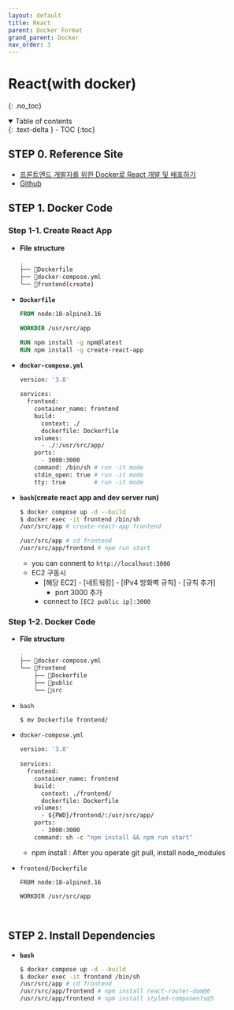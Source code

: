 ```yaml
---
layout: default
title: React
parent: Docker Format
grand_parent: Docker
nav_order: 3
---
```


# React(with docker)
{: .no_toc}

<details open markdown="block">
  <summary>
    Table of contents
  </summary>
  {: .text-delta }
- TOC
{:toc}
</details>
<!------------------------------------ STEP ------------------------------------>

## STEP 0. Reference Site

* [프론트엔드 개발자를 위한 Docker로 React 개발 및 배포하기](https://velog.io/@oneook/Docker%EB%A1%9C-React-%EA%B0%9C%EB%B0%9C-%EB%B0%8F-%EB%B0%B0%ED%8F%AC%ED%95%98%EA%B8%B0)
* [Github]()


## STEP 1. Docker Code

### Step 1-1. Create React App

* **File structure**

  ```bash
  .
  ├── 📄Dockerfile
  ├── 📄docker-compose.yml
  └── 📁frontend(create)
  ```
  
- **`Dockerfile`**

  ```dockerfile
  FROM node:18-alpine3.16
  
  WORKDIR /usr/src/app
  
  RUN npm install -g npm@latest
  RUN npm install -g create-react-app
  ```

- **`docker-compose.yml`**

  ```dockerfile
  version: '3.8'
    
  services:
    frontend:
      container_name: frontend
      build:
        context: ./
        dockerfile: Dockerfile
      volumes:
        - ./:/usr/src/app/
      ports:
        - 3000:3000
      command: /bin/sh # run -it mode
      stdin_open: true # run -it mode  
      tty: true        # run -it mode
  ```

- **`bash`(create react  app and dev server run)**

  ```bash
  $ docker compose up -d --build
  $ docker exec -it frontend /bin/sh
  /usr/src/app # create-react-app frontend
  
  /usr/src/app # cd frontend
  /usr/src/app/frontend # npm run start
  ```

  - you can connent to `http://localhost:3000`
  - EC2 구동시
    - [해당 EC2] - [네트워킹] - [IPv4 방화벽 규칙] - [규칙 추가]
      - port 3000 추가
    - connect to `[EC2 public ip]:3000`


### Step 1-2. Docker Code

* **File structure**

  ```bash
  .
  ├── 📄docker-compose.yml
  └── 📁frontend
      ├── 📄Dockerfile
      ├── 📁public
      └── 📁src
  ```

* `bash`

  ```bash
  $ mv Dockerfile frontend/
  ```

* `docker-compose.yml`

  ```dockerfile
  version: '3.8'
    
  services:
    frontend:
      container_name: frontend
      build:
        context: ./frontend/
        dockerfile: Dockerfile
      volumes:
        - ${PWD}/frontend/:/usr/src/app/
      ports:
        - 3000:3000
      command: sh -c "npm install && npm run start"
  ```

  * npm install : After you operate git pull, install node_modules 

* `frontend/Dockerfile`

  ```
  FROM node:18-alpine3.16
  
  WORKDIR /usr/src/app
  ```

<br>



<!------------------------------------ STEP ------------------------------------>

## STEP 2. Install Dependencies

- **`bash`**

  ```bash
  $ docker compose up -d --build
  $ docker exec -it frontend /bin/sh
  /usr/src/app # cd frontend
  /usr/src/app/frontend # npm install react-router-dom@6
  /usr/src/app/frontend # npm install styled-components@5
  ```


<br>


<!------------------------------------ STEP ------------------------------------>
